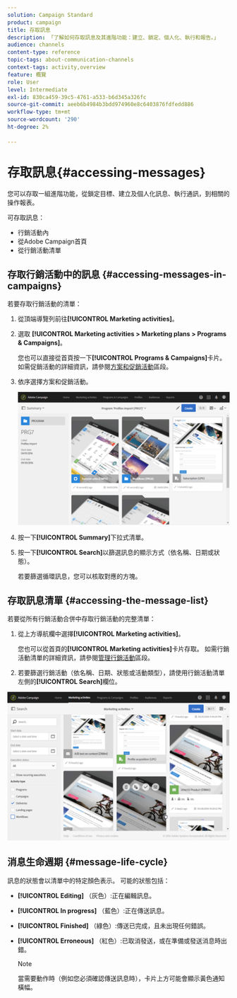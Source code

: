 ```yaml
---
solution: Campaign Standard
product: campaign
title: 存取訊息
description: 「了解如何存取訊息及其進階功能：建立、鎖定、個人化、執行和報告。」
audience: channels
content-type: reference
topic-tags: about-communication-channels
context-tags: activity,overview
feature: 概覽
role: User
level: Intermediate
exl-id: 830ca459-39c5-4761-a533-b6d345a326fc
source-git-commit: aeeb6b4984b3bdd974960e8c6403876fdfedd886
workflow-type: tm+mt
source-wordcount: '290'
ht-degree: 2%

---
```


# 存取訊息{#accessing-messages}

您可以存取一組進階功能，從鎖定目標、建立及個人化訊息、執行通訊，到相關的操作報表。

可存取訊息：

* 行銷活動內
* 從Adobe Campaign首頁
* 從行銷活動清單

## 存取行銷活動中的訊息 {#accessing-messages-in-campaigns}

若要存取行銷活動的清單：

1. 從頂端導覽列前往&#x200B;**[!UICONTROL Marketing activities]**。
1. 選取 **[!UICONTROL Marketing activities > Marketing plans > Programs & Campaigns]**。

   您也可以直接從首頁按一下&#x200B;**[!UICONTROL Programs & Campaigns]**&#x200B;卡片。 如需促銷活動的詳細資訊，請參閱[方案和促銷活動](../../start/using/programs-and-campaigns.md)區段。

1. 依序選擇方案和促銷活動。

   ![](assets/delivery_list_1.png)

1. 按一下&#x200B;**[!UICONTROL Summary]**&#x200B;下拉式清單。
1. 按一下&#x200B;**[!UICONTROL Search]**&#x200B;以篩選訊息的顯示方式（依名稱、日期或狀態）。

   若要篩選循環訊息，您可以核取對應的方塊。

## 存取訊息清單 {#accessing-the-message-list}

若要從所有行銷活動合併中存取行銷活動的完整清單：

1. 從上方導航欄中選擇&#x200B;**[!UICONTROL Marketing activities]**。

   您也可以從首頁的&#x200B;**[!UICONTROL Marketing activities]**&#x200B;卡片存取。 如需行銷活動清單的詳細資訊，請參閱[管理行銷活動](../../start/using/marketing-activities.md#creating-a-marketing-activity)區段。

1. 若要篩選行銷活動（依名稱、日期、狀態或活動類型），請使用行銷活動清單左側的&#x200B;**[!UICONTROL Search]**&#x200B;欄位。

![](assets/delivery_list_2.png)

## 消息生命週期 {#message-life-cycle}

訊息的狀態會以清單中的特定顏色表示。 可能的狀態包括：

* **[!UICONTROL Editing]** （灰色）:正在編輯訊息。
* **[!UICONTROL In progress]** （藍色）:正在傳送訊息。
* **[!UICONTROL Finished]** （綠色）:傳送已完成，且未出現任何錯誤。
* **[!UICONTROL Erroneous]** （紅色）:已取消發送，或在準備或發送消息時出錯。

   >[!NOTE]
   >
   >當需要動作時（例如您必須確認傳送訊息時），卡片上方可能會顯示黃色通知橫幅。
